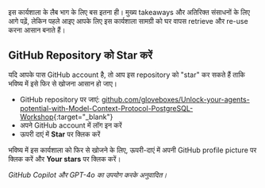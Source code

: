 इस कार्यशाला के लैब भाग के लिए बस इतना ही। मुख्य takeaways और अतिरिक्त संसाधनों के लिए आगे पढ़ें, लेकिन पहले आइए आपके लिए इस कार्यशाला सामग्री को घर वापस retrieve और re-use करना आसान बनाते हैं।

## GitHub Repository को Star करें

यदि आपके पास GitHub account है, तो आप इस repository को "star" कर सकते हैं ताकि भविष्य में इसे फिर से खोजना आसान हो जाए।

* GitHub repository पर जाएं: [github.com/gloveboxes/Unlock-your-agents-potential-with-Model-Context-Protocol-PostgreSQL-Workshop](https://github.com/gloveboxes/Unlock-your-agents-potential-with-Model-Context-Protocol-PostgreSQL-Workshop){:target="_blank"}
* अपने GitHub account में लॉग इन करें
* ऊपरी दाएं में **Star** पर क्लिक करें

भविष्य में इस कार्यशाला को फिर से खोजने के लिए, ऊपरी-दाएं में अपनी GitHub profile picture पर क्लिक करें और **Your stars** पर क्लिक करें।

*GitHub Copilot और GPT-4o का उपयोग करके अनुवादित।*
